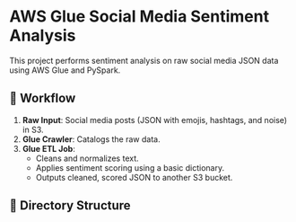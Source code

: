 # AWS Glue Social Media Sentiment Analysis

This project performs sentiment analysis on raw social media JSON data using AWS Glue and PySpark.

## 🧠 Workflow
1. **Raw Input**: Social media posts (JSON with emojis, hashtags, and noise) in S3.
2. **Glue Crawler**: Catalogs the raw data.
3. **Glue ETL Job**: 
   - Cleans and normalizes text.
   - Applies sentiment scoring using a basic dictionary.
   - Outputs cleaned, scored JSON to another S3 bucket.

## 📁 Directory Structure


